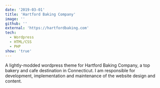 ```yaml
---
date: '2019-03-01'
title: 'Hartford Baking Company'
image: ''
github: ''
external: 'https://hartfordbaking.com'
tech:
  - Wordpress
  - HTML/CSS
  - PHP
show: 'true'
---
```


A lightly-modded wordpress theme for Hartford Baking Company, a top bakery and cafe destination in Connecticut.  I am responsible for development, implementation and maintenance of the website design and content.
